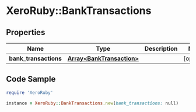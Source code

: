 # XeroRuby::BankTransactions

## Properties

Name | Type | Description | Notes
------------ | ------------- | ------------- | -------------
**bank_transactions** | [**Array&lt;BankTransaction&gt;**](BankTransaction.md) |  | [optional] 

## Code Sample

```ruby
require 'XeroRuby'

instance = XeroRuby::BankTransactions.new(bank_transactions: null)
```


